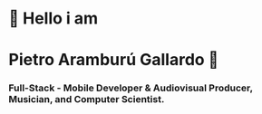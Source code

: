 # 👋 Hello i am
# Pietro Aramburú Gallardo 💖

### Full-Stack - Mobile Developer & Audiovisual Producer, Musician, and Computer Scientist.

